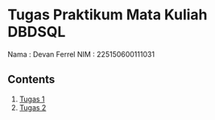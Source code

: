 # Tugas Praktikum Mata Kuliah DBDSQL
Nama : Devan Ferrel
NIM  : 225150600111031

## Contents
1. [Tugas 1](./TugasPrak1)
2. [Tugas 2](./TugasPrak2)
